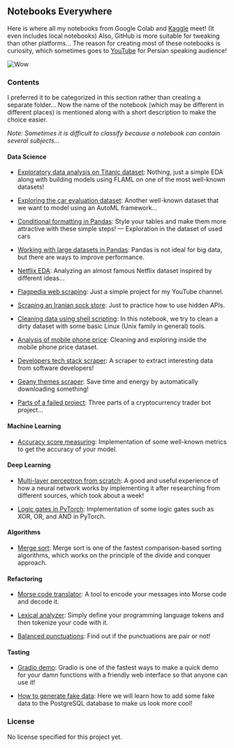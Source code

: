 ## Notebooks Everywhere

Here is where all my notebooks from Google Colab and [Kaggle](https://www.kaggle.com/sheikhartin) meet! (It even includes local notebooks) Also, GitHub is more suitable for tweaking than other platforms... The reason for creating most of these notebooks is curiosity, which sometimes goes to [YouTube](https://www.youtube.com/@artin-mohammadi) for Persian speaking audience!

![Wow](https://media.giphy.com/media/gtakVlnStZUbe/giphy.gif)

### Contents

I preferred it to be categorized in this section rather than creating a separate folder... Now the name of the notebook (which may be different in different places) is mentioned along with a short description to make the choice easier.

_Note: Sometimes it is difficult to classify because a notebook can contain several subjects..._

#### Data Science

- [Exploratory data analysis on Titanic dataset](Titanic_EDA.ipynb): Nothing, just a simple EDA along with building models using FLAML on one of the most well-known datasets!

- [Exploring the car evaluation dataset](Car_Evaluation_EDA.ipynb): Another well-known dataset that we want to model using an AutoML framework...

- [Conditional formatting in Pandas](Conditional_Formatting_in_Pandas.ipynb): Style your tables and make them more attractive with these simple steps! — Exploration in the dataset of used cars

- [Working with large datasets in Pandas](Working_With_Large_Datasets_in_Pandas.ipynb): Pandas is not ideal for big data, but there are ways to improve performance.

- [Netflix EDA](Netflix_Movies_and_TV_Shows_EDA.ipynb): Analyzing an almost famous Netflix dataset inspired by different ideas...

- [Flagpedia web scraping](Flagpedia_Scraper.ipynb): Just a simple project for my YouTube channel.

- [Scraping an Iranian sock store](Scraping_an_Iranian_Sock_Store.ipynb): Just to practice how to use hidden APIs.

- [Cleaning data using shell scripting](Cleaning_Mobile_Phone_Price_Dataset_Using_Shell_Scripting.ipynb): In this notebook, we try to clean a dirty dataset with some basic Linux (Unix family in general) tools.

- [Analysis of mobile phone price](Mobile_Phone_Price_EDA.ipynb): Cleaning and exploring inside the mobile phone price dataset.

- [Developers tech stack scraper](Developers_Tech_Stack_Scraper.ipynb): A scraper to extract interesting data from software developers!

- [Geany themes scraper](Geany_Themes_Scraper.ipynb): Save time and energy by automatically downloading something!

- [Parts of a failed project](Parts_of_a_Failed_Project.ipynb): Three parts of a cryptocurrency trader bot project...

#### Machine Learning

- [Accuracy score measuring](Accuracy_Score_Measuring.ipynb): Implementation of some well-known metrics to get the accuracy of your model.

#### Deep Learning

- [Multi-layer perceptron from scratch](Multilayer_Perceptron_From_Scratch.ipynb): A good and useful experience of how a neural network works by implementing it after researching from different sources, which took about a week!

- [Logic gates in PyTorch](Logic_Gates_in_PyTorch.ipynb): Implementation of some logic gates such as XOR, OR, and AND in PyTorch.

#### Algorithms

- [Merge sort](Merge_Sort_Algorithm.ipynb): Merge sort is one of the fastest comparison-based sorting algorithms, which works on the principle of the divide and conquer approach.

#### Refactoring

- [Morse code translator](Morse_Code_Translator.ipynb): A tool to encode your messages into Morse code and decode it.

- [Lexical analyzer](A_Lexical_Analyzer.ipynb): Simply define your programming language tokens and then tokenize your code with it.

- [Balanced punctuations](Balanced_Punctuations.ipynb): Find out if the punctuations are pair or not!

#### Tasting

- [Gradio demo](Gradio_Demo.ipynb): Gradio is one of the fastest ways to make a quick demo for your damn functions with a friendly web interface so that anyone can use it!

- [How to generate fake data](Creating_a_Fake_Dataset.ipynb): Here we will learn how to add some fake data to the PostgreSQL database to make us look more cool!

### License

No license specified for this project yet.
